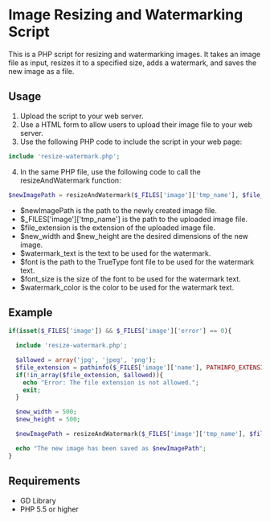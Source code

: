 # Image Resizing and Watermarking Script

This is a PHP script for resizing and watermarking images. It takes an image file as input, resizes it to a specified size, adds a watermark, and saves the new image as a file.

## Usage

1. Upload the script to your web server.
2. Use a HTML form to allow users to upload their image file to your web server.
3. Use the following PHP code to include the script in your web page:

```php
include 'resize-watermark.php';
```

4. In the same PHP file, use the following code to call the resizeAndWatermark function:

```php
$newImagePath = resizeAndWatermark($_FILES['image']['tmp_name'], $file_extension, $new_width, $new_height, $watermark_text, $font, $font_size, $watermark_color);
```

- $newImagePath is the path to the newly created image file.
- $_FILES['image']['tmp_name'] is the path to the uploaded image file.
- $file_extension is the extension of the uploaded image file.
- $new_width and $new_height are the desired dimensions of the new image.
- $watermark_text is the text to be used for the watermark.
- $font is the path to the TrueType font file to be used for the watermark text.
- $font_size is the size of the font to be used for the watermark text.
- $watermark_color is the color to be used for the watermark text.

## Example

```php
if(isset($_FILES['image']) && $_FILES['image']['error'] == 0){

  include 'resize-watermark.php';

  $allowed = array('jpg', 'jpeg', 'png');
  $file_extension = pathinfo($_FILES['image']['name'], PATHINFO_EXTENSION);
  if(!in_array($file_extension, $allowed)){
    echo "Error: The file extension is not allowed.";
    exit;
  }

  $new_width = 500;
  $new_height = 500;

  $newImagePath = resizeAndWatermark($_FILES['image']['tmp_name'], $file_extension, $new_width, $new_height, 'My Website', 'arial.ttf', 20, imagecolorallocate($new_image, 255, 255, 255));

  echo "The new image has been saved as $newImagePath";
}
```

## Requirements

- GD Library
- PHP 5.5 or higher 
